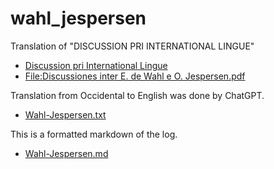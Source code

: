 # wahl_jespersen

Translation of "DISCUSSION PRI INTERNATIONAL LINGUE"

* [Discussion pri International Lingue](http://interlanguages.net/OJEW.html)
* [File:Discussiones inter E. de Wahl e O. Jespersen.pdf](https://commons.wikimedia.org/wiki/File:Discussiones_inter_E._de_Wahl_e_O._Jespersen.pdf
)

Translation from Occidental to English was done by ChatGPT.

* [Wahl-Jespersen.txt](https://github.dev/7shi/wahl_jespersen/blob/main/Wahl-Jespersen.txt)

This is a formatted markdown of the log.

* [Wahl-Jespersen.md](https://github.dev/7shi/wahl_jespersen/blob/main/Wahl-Jespersen.md)
